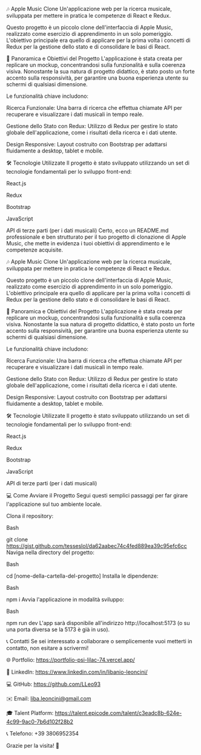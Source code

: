 🎶 Apple Music Clone
Un'applicazione web per la ricerca musicale, sviluppata per mettere in pratica le competenze di React e Redux.

Questo progetto è un piccolo clone dell'interfaccia di Apple Music, realizzato come esercizio di apprendimento in un solo pomeriggio. L'obiettivo principale era quello di applicare per la prima volta i concetti di Redux per la gestione dello stato e di consolidare le basi di React.

🚀 Panoramica e Obiettivi del Progetto
L'applicazione è stata creata per replicare un mockup, concentrandosi sulla funzionalità e sulla coerenza visiva. Nonostante la sua natura di progetto didattico, è stato posto un forte accento sulla responsività, per garantire una buona esperienza utente su schermi di qualsiasi dimensione.

Le funzionalità chiave includono:

Ricerca Funzionale: Una barra di ricerca che effettua chiamate API per recuperare e visualizzare i dati musicali in tempo reale.

Gestione dello Stato con Redux: Utilizzo di Redux per gestire lo stato globale dell'applicazione, come i risultati della ricerca e i dati utente.

Design Responsive: Layout costruito con Bootstrap per adattarsi fluidamente a desktop, tablet e mobile.

🛠️ Tecnologie Utilizzate
Il progetto è stato sviluppato utilizzando un set di tecnologie fondamentali per lo sviluppo front-end:

React.js

Redux

Bootstrap

JavaScript

API di terze parti (per i dati musicali)
Certo, ecco un README.md professionale e ben strutturato per il tuo progetto di clonazione di Apple Music, che mette in evidenza i tuoi obiettivi di apprendimento e le competenze acquisite.

🎶 Apple Music Clone
Un'applicazione web per la ricerca musicale, sviluppata per mettere in pratica le competenze di React e Redux.

Questo progetto è un piccolo clone dell'interfaccia di Apple Music, realizzato come esercizio di apprendimento in un solo pomeriggio. L'obiettivo principale era quello di applicare per la prima volta i concetti di Redux per la gestione dello stato e di consolidare le basi di React.

🚀 Panoramica e Obiettivi del Progetto
L'applicazione è stata creata per replicare un mockup, concentrandosi sulla funzionalità e sulla coerenza visiva. Nonostante la sua natura di progetto didattico, è stato posto un forte accento sulla responsività, per garantire una buona esperienza utente su schermi di qualsiasi dimensione.

Le funzionalità chiave includono:

Ricerca Funzionale: Una barra di ricerca che effettua chiamate API per recuperare e visualizzare i dati musicali in tempo reale.

Gestione dello Stato con Redux: Utilizzo di Redux per gestire lo stato globale dell'applicazione, come i risultati della ricerca e i dati utente.

Design Responsive: Layout costruito con Bootstrap per adattarsi fluidamente a desktop, tablet e mobile.

🛠️ Tecnologie Utilizzate
Il progetto è stato sviluppato utilizzando un set di tecnologie fondamentali per lo sviluppo front-end:

React.js

Redux

Bootstrap

JavaScript

API di terze parti (per i dati musicali)

💻 Come Avviare il Progetto
Segui questi semplici passaggi per far girare l'applicazione sul tuo ambiente locale.

Clona il repository:

Bash

git clone https://gist.github.com/tesseslol/da62aabec74c4fed889ea39c95efc6cc
Naviga nella directory del progetto:

Bash

cd [nome-della-cartella-del-progetto]
Installa le dipendenze:

Bash

npm i
Avvia l'applicazione in modalità sviluppo:

Bash

npm run dev
L'app sarà disponibile all'indirizzo http://localhost:5173 (o su una porta diversa se la 5173 è già in uso).

📞 Contatti
Se sei interessato a collaborare o semplicemente vuoi metterti in contatto, non esitare a scrivermi!

🌐 Portfolio: https://portfolio-psi-lilac-74.vercel.app/

💼 LinkedIn: https://www.linkedin.com/in/libanio-leoncini/

💻 GitHub: https://github.com/LLeo93

✉️ Email: liba.leoncini@gmail.com

🎓 Talent Platform: https://talent.epicode.com/talent/c3eadc8b-624e-4c99-9ac0-7b6d102f28b2

📞 Telefono: +39 3806952354

Grazie per la visita! 🌟
